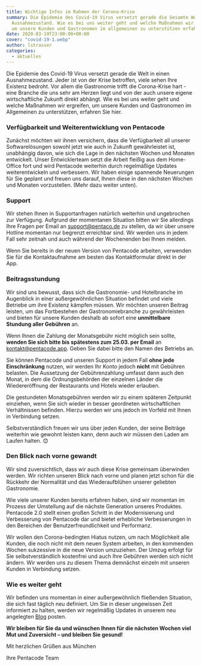 ```yaml
---
title: Wichtige Infos im Rahmen der Corona-Krise
summary: Die Epidemie des Covid-19 Virus versetzt gerade die Gesamte Welt in einen
  Ausnahmezustand. Wie es bei uns weiter geht und welche Maßnahmen wir ergreifen,
  um unsere Kunden und Gastronomen im allgemeinen zu unterstützen erfahren Sie hier.
date: 2020-03-19T23:00:00+00:00
cover: "covid-19-1.webp"
author: lstrasser
categories:
  - aktuelles
---
```


Die Epidemie des Covid-19 Virus versetzt gerade die Welt in einen Ausnahmezustand. Jeder ist von der Krise betroffen, viele sehen Ihre Existenz bedroht. Vor allem die Gastronomie trifft die Corona-Krise hart - eine Branche die uns sehr am Herzen liegt und von der auch unsere eigene wirtschaftliche Zukunft direkt abhängt. Wie es bei uns weiter geht und welche Maßnahmen wir ergreifen, um unsere Kunden und Gastronomen im Allgemeinen zu unterstützen, erfahren Sie hier.

### Verfügbarkeit und Weiterentwicklung von Pentacode

Zunächst möchten wir ihnen versichern, dass die Verfügbarkeit all unserer Softwarelösungen sowohl jetzt wie auch in Zukunft gewährleistet ist, unabhängig davon, wie sich die Lage in den nächsten Wochen und Monaten entwickelt. Unser Entwicklerteam setzt die Arbeit fleißig aus dem Home-Office fort und wird Pentacode weiterhin durch regelmäßige Updates weiterentwickeln und verbessern. Wir haben einige spannende Neuerungen für Sie geplant und freuen uns darauf, Ihnen diese in den nächsten Wochen und Monaten vorzustellen. (Mehr dazu weiter unten).

### Support

Wir stehen Ihnen in Supportanfragen natürlich weiterhin und ungebrochen zur Verfügung. Aufgrund der momentanen Situation bitten wir Sie allerdings Ihre Fragen per Email an [support@pentaco.de](mailto:support@pentaco.de) zu stellen, da wir über unsere Hotline momentan nur begrenzt erreichbar sind. Wir werden uns in jedem Fall sehr zeitnah und auch während der Wochenenden bei Ihnen melden.

Wenn Sie bereits in der neuen Version von Pentacode arbeiten, verwenden Sie für die Kontaktaufnahme am besten das Kontaktformular direkt in der App.

### Beitragsstundung

Wir sind uns bewusst, dass sich die Gastronomie- und Hotelbranche im Augenblick in einer außergewöhnlichen Situation befindet und viele Betriebe um ihre Existenz kämpfen müssen. Wir möchten unseren Beitrag leisten, um das Fortbestehen der Gastronomiebranche zu gewährleisten und bieten für unsere Kunden deshalb ab sofort eine **unmittelbare Stundung aller Gebühren** an.

Wenn Ihnen die Zahlung der Monatsgebühr nicht möglich sein sollte, **wenden Sie sich bitte bis spätestens zum 25.03. per Email** an [kontakt@pentacode.app](kontact@pentacode.app). Geben Sie dabei bitte den Namen des Betriebs an.

Sie können Pentacode und unseren Support in jedem Fall **ohne jede Einschränkung** nutzen, wir werden Ihr Konto jedoch **nicht** mit Gebühren belasten. Die Aussetzung der Gebührenzahlung umfasst dann auch den Monat, in dem die Ordnungsbehörden der einzelnen Länder die Wiedereröffnung der Restaurants und Hotels wieder erlauben.

Die gestundeten Monatsgebühren werden wir zu einem späteren Zeitpunkt einziehen, wenn Sie sich wieder in besser geordneten wirtschaftlichen Verhältnissen befinden. Hierzu werden wir uns jedoch im Vorfeld mit Ihnen in Verbindung setzen.

Selbstverständlich freuen wir uns über jeden Kunden, der seine Beiträge weiterhin wie gewohnt leisten kann, denn auch wir müssen den Laden am Laufen halten. 😊

### Den Blick nach vorne gewandt

Wir sind zuversichtlich, dass wir auch diese Krise gemeinsam überwinden werden. Wir richten unseren Blick nach vorne und planen jetzt schon für die Rückkehr der Normalität und das Wiederaufblühen unserer geliebten Gastronomie.

Wie viele unserer Kunden bereits erfahren haben, sind wir momentan im Prozess der Umstellung auf die nächste Generation unseres Produktes. Pentacode 2.0 stellt einen großen Schritt in der Modernisierung und Verbesserung von Pentacode dar und bietet erhebliche Verbesserungen in den Bereichen der Benutzerfreundlichkeit und Performanz.

Wir wollen den Corona-bedingten Hiatus nutzen, um nach Möglichkeit alle Kunden, die noch nicht mit dem neuen System arbeiten, in den kommenden Wochen sukzessive in die neue Version umzuziehen. Der Umzug erfolgt für Sie selbstverständlich kostenfrei und auch Ihre Gebühren werden sich nicht ändern. Wir werden uns zu diesem Thema demnächst einzeln mit unseren Kunden in Verbindung setzen.

### Wie es weiter geht

Wir befinden uns momentan in einer außergewöhnlich fließenden Situation, die sich fast täglich neu definiert. Um Sie in dieser ungewissen Zeit informiert zu halten, werden wir regelmäßig Updates in unserem neu angelegten [Blog](https://pentaco.de/blog/) posten.

**Wir bleiben für Sie da und wünschen Ihnen für die nächsten Wochen viel Mut und Zuversicht – und bleiben Sie gesund!**

Mit herzlichen Grüßen aus München

Ihre Pentacode Team

